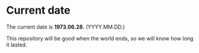 # Current date

The current date is **1973.06.28.** (YYYY.MM.DD.)

This repository will be good when the world ends, so we will know how long it lasted.